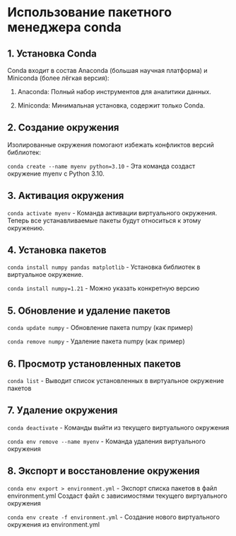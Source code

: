 # Использование пакетного менеджера conda

## 1. Установка Conda

Conda входит в состав Anaconda (большая научная платформа) и Miniconda (более лёгкая версия):

1) Anaconda: Полный набор инструментов для аналитики данных.

2) Miniconda: Минимальная установка, содержит только Conda.

## 2. Создание окружения

Изолированные окружения помогают избежать конфликтов версий библиотек:

`conda create --name myenv python=3.10` - Эта команда создаст окружение myenv с Python 3.10.

## 3. Активация окружения

`conda activate myenv` - Команда активации виртуального окружения.
Теперь все устанавливаемые пакеты будут относиться к этому окружению.

## 4. Установка пакетов

`conda install numpy pandas matplotlib` - Установка библиотек в виртуальное окружение.

`conda install numpy=1.21` - Можно указать конкретную версию

## 5. Обновление и удаление пакетов

`conda update numpy` - Обновление пакета numpy (как пример)

`conda remove numpy` - Удаление пакета numpy (как пример)

## 6. Просмотр установленных пакетов

`conda list` - Выводит список установленных в виртуальное окружение пакетов

## 7. Удаление окружения

`conda deactivate` - Команды выйти из текущего виртуального окружения

`conda env remove --name myenv` - Команда удаления виртуального окружения

## 8. Экспорт и восстановление окружения

`conda env export > environment.yml` - Экспорт списка пакетов в файл environment.yml Создаст файл с зависимостями текущего виртуального окружения

`conda env create -f environment.yml` - Создание нового виртуального окружения из environment.yml
